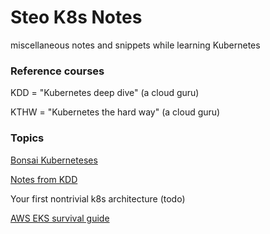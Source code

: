 # Steo K8s Notes

miscellaneous notes and snippets while learning Kubernetes

### Reference courses

KDD = "Kubernetes deep dive" (a cloud guru)

KTHW = "Kubernetes the hard way" (a cloud guru)

### Topics

[Bonsai Kuberneteses](guides/bonsai.md)

[Notes from KDD](guides/kdd.md)

Your first nontrivial k8s architecture (todo)

[AWS EKS survival guide](guides/eks.md)
